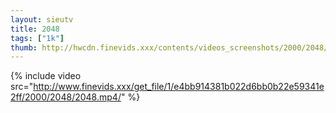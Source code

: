 ```yaml
--- 
layout: sieutv
title: 2048
tags: ["1k"]
thumb: http://hwcdn.finevids.xxx/contents/videos_screenshots/2000/2048/preview.mp4.jpg
---
```

{% include video src="http://www.finevids.xxx/get_file/1/e4bb914381b022d6bb0b22e59341e2ff/2000/2048/2048.mp4/" %} 
